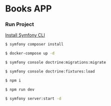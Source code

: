 # Books APP

### Run Project

[Install Symfony CLI](https://symfony.com/download)

```bash
$ symfony composer install
```

```bash
$ docker-compose up -d
```

```bash
$ symfony console doctrine:migrations:migrate
```

```bash
$ symfony console doctrine:fixtures:load 
```

```bash
$ npm i
```

```bash
$ npm run dev
```

```bash
$ symfony server:start -d
```